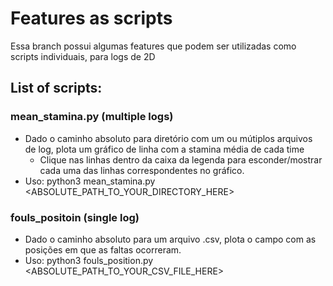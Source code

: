 # Features as scripts

Essa branch possui algumas features que podem ser utilizadas como scripts individuais, para logs de 2D

## List of scripts:

### mean_stamina.py (multiple logs)

- Dado o caminho absoluto para diretório com um ou mútiplos arquivos de log, plota um gráfico de linha com a stamina média de cada time
  - Clique nas linhas dentro da caixa da legenda para esconder/mostrar cada uma das linhas correspondentes no gráfico.
- Uso: python3 mean_stamina.py <ABSOLUTE_PATH_TO_YOUR_DIRECTORY_HERE>

### fouls_positoin (single log)

- Dado o caminho absoluto para um arquivo .csv, plota o campo com as posições em que as faltas ocorreram.
- Uso: python3 fouls_position.py <ABSOLUTE_PATH_TO_YOUR_CSV_FILE_HERE>
